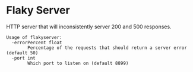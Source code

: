 # Flaky Server

HTTP server that will inconsistently server 200 and 500 responses.

```
Usage of flakyserver:
  -errorPercent float
        Percentage of the requests that should return a server error (default 50)
  -port int
        Which port to listen on (default 8899)
````
